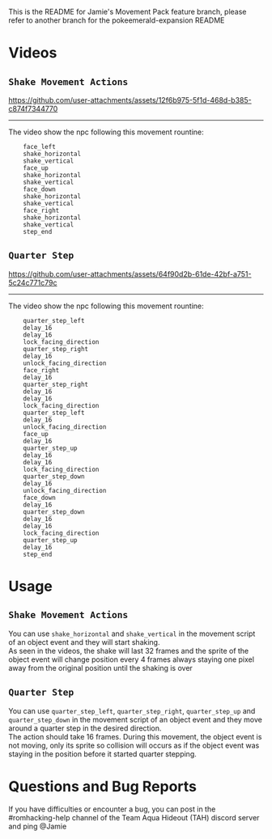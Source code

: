This is the README for Jamie's Movement Pack feature branch, please refer to another branch for the pokeemerald-expansion README

# Videos

## `Shake Movement Actions`

https://github.com/user-attachments/assets/12f6b975-5f1d-468d-b385-c874f7344770
***
The video show the npc following this movement rountine:
```
	face_left
	shake_horizontal
	shake_vertical
	face_up
	shake_horizontal
	shake_vertical
	face_down
	shake_horizontal
	shake_vertical
	face_right
	shake_horizontal
	shake_vertical
	step_end
```
## `Quarter Step`
https://github.com/user-attachments/assets/64f90d2b-61de-42bf-a751-5c24c771c79c
***
The video show the npc following this movement rountine:
```
	quarter_step_left
	delay_16
	delay_16
	lock_facing_direction
	quarter_step_right
	delay_16
	unlock_facing_direction
	face_right
	delay_16
	quarter_step_right
	delay_16
	delay_16
	lock_facing_direction
	quarter_step_left
	delay_16
	unlock_facing_direction
	face_up
	delay_16
	quarter_step_up
	delay_16
	delay_16
	lock_facing_direction
	quarter_step_down
	delay_16
	unlock_facing_direction
	face_down
	delay_16
	quarter_step_down
	delay_16
	delay_16
	lock_facing_direction
	quarter_step_up
	delay_16
	step_end
```
# Usage

## `Shake Movement Actions`

You can use `shake_horizontal` and `shake_vertical` in the movement script of an object event and they will start shaking.<br>
As seen in the videos, the shake will last 32 frames and the sprite of the object event will change position every 4 frames always staying one pixel away from the original position until the shaking is over

## `Quarter Step`

You can use `quarter_step_left`, `quarter_step_right`, `quarter_step_up` and `quarter_step_down` in the movement script of an object event and they move around a quarter step in the desired direction.<br>
The action should take 16 frames. During this movement, the object event is not moving, only its sprite so collision will occurs as if the object event was staying in the position before it started quarter stepping.

# Questions and Bug Reports

If you have difficulties or encounter a bug, you can post in the #romhacking-help channel of the Team Aqua Hideout (TAH) discord server and ping @Jamie
